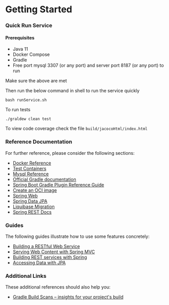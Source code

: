 # Getting Started

### Quick Run Service

#### Prerequisites
- Java 11
- Docker Compose
- Gradle
- Free port mysql 3307 (or any port) and server port 8187 (or any port) to run

Make sure the above are met

Then run the below command in shell to run the service quickly

``bash runService.sh``

To run tests

``./graldew clean test``

To view code coverage check the file `build/jacocoHtml/index.html`


### Reference Documentation
For further reference, please consider the following sections:

* [Docker Reference](https://docs.docker.com/)
* [Test Containers](https://www.testcontainers.org/)
* [Mysql Reference](https://dev.mysql.com/doc/refman/5.7/en/)
* [Official Gradle documentation](https://docs.gradle.org)
* [Spring Boot Gradle Plugin Reference Guide](https://docs.spring.io/spring-boot/docs/2.7.3/gradle-plugin/reference/html/)
* [Create an OCI image](https://docs.spring.io/spring-boot/docs/2.7.3/gradle-plugin/reference/html/#build-image)
* [Spring Web](https://docs.spring.io/spring-boot/docs/2.7.3/reference/htmlsingle/#web)
* [Spring Data JPA](https://docs.spring.io/spring-boot/docs/2.7.3/reference/htmlsingle/#data.sql.jpa-and-spring-data)
* [Liquibase Migration](https://docs.spring.io/spring-boot/docs/2.7.3/reference/htmlsingle/#howto.data-initialization.migration-tool.liquibase)
* [Spring REST Docs](https://docs.spring.io/spring-restdocs/docs/current/reference/html5/)

### Guides
The following guides illustrate how to use some features concretely:

* [Building a RESTful Web Service](https://spring.io/guides/gs/rest-service/)
* [Serving Web Content with Spring MVC](https://spring.io/guides/gs/serving-web-content/)
* [Building REST services with Spring](https://spring.io/guides/tutorials/rest/)
* [Accessing Data with JPA](https://spring.io/guides/gs/accessing-data-jpa/)

### Additional Links
These additional references should also help you:

* [Gradle Build Scans – insights for your project's build](https://scans.gradle.com#gradle)

